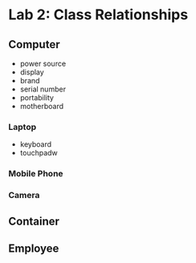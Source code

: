 # Lab 2: Class Relationships

## Computer
 - power source
 - display
 - brand
 - serial number
 - portability
 - motherboard

 ### Laptop
  - keyboard
  - touchpadw

 ### Mobile Phone

 ### Camera


## Container

## Employee
